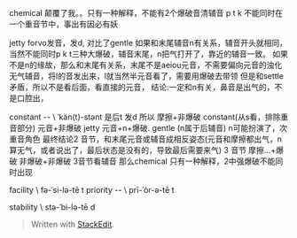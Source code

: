 chemical 颠覆了我。。只有一种解释，不能有2个爆破音清辅音 p t k 不能同时在一个重音节中，事出有因必有妖


jetty forvo发音，发d, 对比了gentle 
如果和末尾辅音n有关系，辅音开头就相同，当然不能同时p k t三种大爆破，辅音末尾，n把气打开了，靠近的辅音一致。
如果不是n的缘故，那么和末尾有关系，末尾不是aeiou元音，不需要偏向元音的浊化无气辅音，将l的音发出来，l就当然半元音看了，需要用爆破去带领
但是和settle 矛盾，所以不是看后面，看直接的元音，
结论:一定和n有关，鼻音是出气的，不是口腔出，

constant -- \ ˈkän(t)-stənt 是后t 发d
所以 摩擦+非爆破 constant(从s看，排除重音部分)
	元音+非爆破 jetty
	元音+n+爆破. gentle (n属于后辅音) n可能扮演了，次重音角色
最终结论2 音节，和末尾元音或辅音成相反姿态(元音和摩擦都出气，n算无气，或者说出了，最后状态是没有的，导致最后需要来气)
3 音节	摩擦...+爆破
	非爆破+非爆破
3音节看辅音 那么chemical 只有一种解释，2中强爆破不能同时出现
	
facility \ fə-ˈsi-lə-tē t
priority -- \ prī-ˈȯr-ə-tē 	t

stability \ stə-ˈbi-lə-tē d


> Written with [StackEdit](https://stackedit.io/).
<!--stackedit_data:
eyJoaXN0b3J5IjpbLTU4MzExNzYzN119
-->